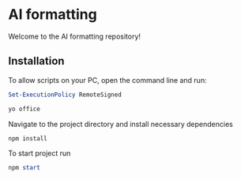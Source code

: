 # AI formatting

Welcome to the AI formatting repository!

## Installation

To allow scripts on your PC, open the command line and run:

```powershell
Set-ExecutionPolicy RemoteSigned
```

```powershell
yo office
```

Navigate to the project directory and install necessary dependencies
```powershell
npm install
```

To start project run
```powershell
npm start
```
